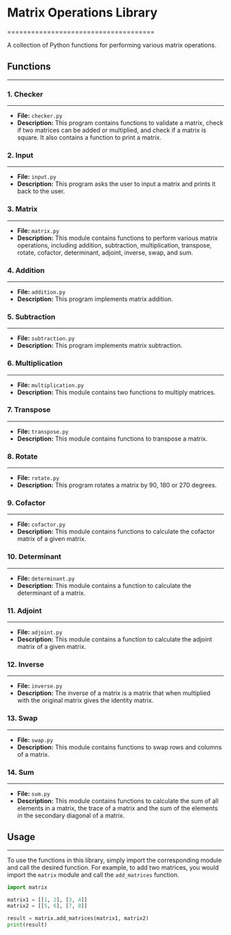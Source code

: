 # Matrix Operations Library
=====================================

A collection of Python functions for performing various matrix operations.

## Functions
-------------

### 1. Checker
---------------

*   **File:** `checker.py`
*   **Description:** This program contains functions to validate a matrix, check if two matrices can be added or multiplied, and check if a matrix is square. It also contains a function to print a matrix.

### 2. Input
-------------

*   **File:** `input.py`
*   **Description:** This program asks the user to input a matrix and prints it back to the user.

### 3. Matrix
-------------

*   **File:** `matrix.py`
*   **Description:** This module contains functions to perform various matrix operations, including addition, subtraction, multiplication, transpose, rotate, cofactor, determinant, adjoint, inverse, swap, and sum.

### 4. Addition
--------------

*   **File:** `addition.py`
*   **Description:** This program implements matrix addition.

### 5. Subtraction
----------------

*   **File:** `subtraction.py`
*   **Description:** This program implements matrix subtraction.

### 6. Multiplication
------------------

*   **File:** `multiplication.py`
*   **Description:** This module contains two functions to multiply matrices.

### 7. Transpose
--------------

*   **File:** `transpose.py`
*   **Description:** This module contains functions to transpose a matrix.

### 8. Rotate
------------

*   **File:** `rotate.py`
*   **Description:** This program rotates a matrix by 90, 180 or 270 degrees.

### 9. Cofactor
-------------

*   **File:** `cofactor.py`
*   **Description:** This module contains functions to calculate the cofactor matrix of a given matrix.

### 10. Determinant
----------------

*   **File:** `determinant.py`
*   **Description:** This module contains a function to calculate the determinant of a matrix.

### 11. Adjoint
-------------

*   **File:** `adjoint.py`
*   **Description:** This module contains a function to calculate the adjoint matrix of a given matrix.

### 12. Inverse
-------------

*   **File:** `inverse.py`
*   **Description:** The inverse of a matrix is a matrix that when multiplied with the original matrix gives the identity matrix.

### 13. Swap
------------

*   **File:** `swap.py`
*   **Description:** This module contains functions to swap rows and columns of a matrix.

### 14. Sum
------------

*   **File:** `sum.py`
*   **Description:** This module contains functions to calculate the sum of all elements in a matrix, the trace of a matrix and the sum of the elements in the secondary diagonal of a matrix.



## Usage
-----

To use the functions in this library, simply import the corresponding module and call the desired function. For example, to add two matrices, you would import the `matrix` module and call the `add_matrices` function.

```python
import matrix

matrix1 = [[1, 2], [3, 4]]
matrix2 = [[5, 6], [7, 8]]

result = matrix.add_matrices(matrix1, matrix2)
print(result)